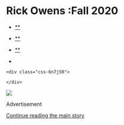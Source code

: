 <div id="app">

<div>

<div>

<div class="css-6ubjj1">

<div data-role="main">

<div class="css-adrcqs">

<div class="css-1f15qsr">

# Rick Owens :Fall 2020

<div class="css-6h8erb">

<div class="css-177v173">

<div class="css-2opxtz" data-role="toolbar" data-aria-label="Share Slideshow">

  - [**](https://www.facebookcorewwwi.onion/sharer.php?app_id=9869919170&u=https%3A%2F%2Fwww.nytimes3xbfgragh.onion%2Fslideshow%2F2020%2F02%2F27%2Ffashion%2Frunway-womens%2Frick-owens-fall-2020.html%3Fsmid%3Dfb-share&name=Rick%20Owens%20%3AFall%202020&redirect_uri=https%3A%2F%2Fwww.facebookcorewwwi.onion%2F)

  - [**](https://twitter.com/intent/tweet?url=https%3A%2F%2Fwww.nytimes3xbfgragh.onion%2Fslideshow%2F2020%2F02%2F27%2Ffashion%2Frunway-womens%2Frick-owens-fall-2020.html%3Fsmid%3Dtw-share&text=Rick%20Owens%20%3AFall%202020)

  - [**](mailto:?subject=nytimes3xbfgragh.onion%3A%20Rick%20Owens%20%3AFall%202020&body=From%20The%20New%20York%20Times%3A%0A%0ARick%20Owens%20%3AFall%202020%0A%0ASee%20the%20looks%20from%20the%20Rick%20Owens%3A%20Fall%202020%20Collection.%0A%0Ahttps%3A%2F%2Fwww.nytimes3xbfgragh.onion%2Fslideshow%2F2020%2F02%2F27%2Ffashion%2Frunway-womens%2Frick-owens-fall-2020.html%3Fsmid%3Dem-share)

  - 
    
    <div class="css-6n7j50">
    
    </div>

</div>

</div>

</div>

<div class="css-c2io1o">

<div class="css-157b6cd">

<div class="css-1rqhedk">

</div>

<div class="css-x9bynz">

<div class="css-flfj3q">

<div class="css-s7521k">

![](https://static01.graylady3jvrrxbe.onion/images/2020/02/27/fashion/runway-womens/RickOwens-fall-2020-rtw-slide-4J10/RickOwens-fall-2020-rtw-slide-4J10-superJumbo.jpg?quality=75&auto=webp&disable=upscale)

</div>

</div>

<div class="css-fbohnr">

<div class="css-ma4ch">

<div class="css-17vff4o">

Advertisement

</div>

[Continue reading the main
story](#after-right-0)

<div class="ad right-0-wrapper" style="text-align:center;height:100%;display:block">

<div id="right-0" class="place-ad" data-position="mid1" data-size-key="column">

</div>

</div>

<div id="after-right-0">

</div>

</div>

<div class="css-1ro4sa3">

<div class="slideshow-metadata-block css-1cnfvma" data-aria-live="polite">

<span class="css-1ly73wi e1tej78p0">Slide 1 of 45,</span>

<div class="css-1ic10kh">

Valerio
Mezzanotti/Nowfashion

</div>

</div>

<div class="css-11o0zik">

<div class="css-2opxtz" data-role="toolbar" data-aria-label="Share Slideshow">

  - [**](https://www.facebookcorewwwi.onion/sharer.php?app_id=9869919170&u=https%3A%2F%2Fwww.nytimes3xbfgragh.onion%2Fslideshow%2F2020%2F02%2F27%2Ffashion%2Frunway-womens%2Frick-owens-fall-2020.html%3Fsmid%3Dfb-share&name=Rick%20Owens%20%3AFall%202020&redirect_uri=https%3A%2F%2Fwww.facebookcorewwwi.onion%2F)

  - [**](https://twitter.com/intent/tweet?url=https%3A%2F%2Fwww.nytimes3xbfgragh.onion%2Fslideshow%2F2020%2F02%2F27%2Ffashion%2Frunway-womens%2Frick-owens-fall-2020.html%3Fsmid%3Dtw-share&text=Rick%20Owens%20%3AFall%202020)

  - [**](mailto:?subject=nytimes3xbfgragh.onion%3A%20Rick%20Owens%20%3AFall%202020&body=From%20The%20New%20York%20Times%3A%0A%0ARick%20Owens%20%3AFall%202020%0A%0ASee%20the%20looks%20from%20the%20Rick%20Owens%3A%20Fall%202020%20Collection.%0A%0Ahttps%3A%2F%2Fwww.nytimes3xbfgragh.onion%2Fslideshow%2F2020%2F02%2F27%2Ffashion%2Frunway-womens%2Frick-owens-fall-2020.html%3Fsmid%3Dem-share)

  - 
    
    <div class="css-6n7j50">
    
    </div>

</div>

</div>

</div>

</div>

</div>

</div>

</div>

<div class="css-1l3m0pt">

<div class="css-1tih3zn">

</div>

<div class="css-fvka1g">

<div class="css-l6b1o6">

<div class="css-11img8u">

<div class="css-r3fzrd">

</div>

<div class="css-r3fzrd">

</div>

</div>

<div class="css-11img8u">

<div class="css-r3fzrd">

</div>

<div class="css-r3fzrd">

</div>

</div>

</div>

</div>

<div class="css-1q44yri" style="transform:translateY(0px)">

<div class="css-1g0t0b2" style="position:static">

<div class="css-veutzq">

### Rick Owens :Fall 2020

See the looks from the Rick Owens: Fall 2020 Collection.

</div>

<div class="css-1anwcxv">

</div>

</div>

</div>

## Slideshow controls

<div class="css-11bnb1r">

<div>

<span class="css-pa1wgl">1</span> / 45

</div>

</div>

<span class="css-1ly73wi e1tej78p0">Previous slide</span>

<div class="css-11xau8q">

</div>

<span class="css-1ly73wi e1tej78p0">Next slide</span>

<div class="css-18y7kfb">

</div>

</div>

</div>

</div>

</div>

</div>

</div>

</div>

</div>
